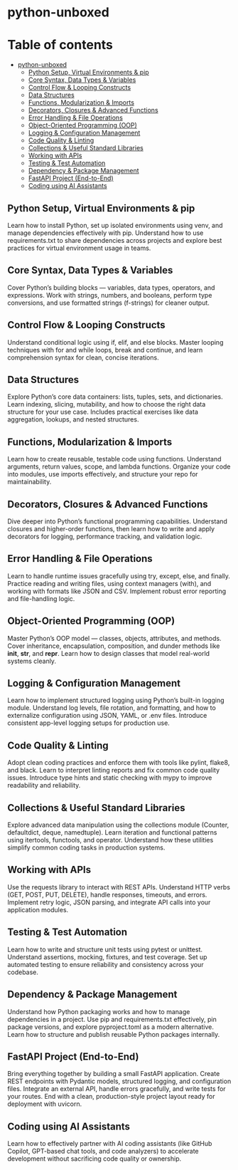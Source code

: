 # python-unboxed

# Table of contents

- [python-unboxed](#python-unboxed)
  - [Python Setup, Virtual Environments & pip](#python-setup-virtual-environments--pip)
  - [Core Syntax, Data Types & Variables](#core-syntax-data-types--variables)
  - [Control Flow & Looping Constructs](#control-flow--looping-constructs)
  - [Data Structures](#data-structures)
  - [Functions, Modularization & Imports](#functions-modularization--imports)
  - [Decorators, Closures & Advanced Functions](#decorators-closures--advanced-functions)
  - [Error Handling & File Operations](#error-handling--file-operations)
  - [Object-Oriented Programming (OOP)](#object-oriented-programming-oop)
  - [Logging & Configuration Management](#logging--configuration-management)
  - [Code Quality & Linting](#code-quality--linting)
  - [Collections & Useful Standard Libraries](#collections--useful-standard-libraries)
  - [Working with APIs](#working-with-apis)
  - [Testing & Test Automation](#testing--test-automation)
  - [Dependency & Package Management](#dependency--package-management)
  - [FastAPI Project (End-to-End)](#fastapi-project-end-to-end)
  - [Coding using AI Assistants](#coding-using-ai-assistants)


## Python Setup, Virtual Environments & pip

Learn how to install Python, set up isolated environments using venv, and manage dependencies effectively with pip.
Understand how to use requirements.txt to share dependencies across projects and explore best practices for virtual environment usage in teams.

## Core Syntax, Data Types & Variables

Cover Python’s building blocks — variables, data types, operators, and expressions.
Work with strings, numbers, and booleans, perform type conversions, and use formatted strings (f-strings) for cleaner output.

## Control Flow & Looping Constructs

Understand conditional logic using if, elif, and else blocks.
Master looping techniques with for and while loops, break and continue, and learn comprehension syntax for clean, concise iterations.

## Data Structures

Explore Python’s core data containers: lists, tuples, sets, and dictionaries.
Learn indexing, slicing, mutability, and how to choose the right data structure for your use case.
Includes practical exercises like data aggregation, lookups, and nested structures.

## Functions, Modularization & Imports

Learn how to create reusable, testable code using functions.
Understand arguments, return values, scope, and lambda functions.
Organize your code into modules, use imports effectively, and structure your repo for maintainability.


## Decorators, Closures & Advanced Functions

Dive deeper into Python’s functional programming capabilities.
Understand closures and higher-order functions, then learn how to write and apply decorators for logging, performance tracking, and validation logic.

## Error Handling & File Operations

Learn to handle runtime issues gracefully using try, except, else, and finally.
Practice reading and writing files, using context managers (with), and working with formats like JSON and CSV.
Implement robust error reporting and file-handling logic.

## Object-Oriented Programming (OOP)

Master Python’s OOP model — classes, objects, attributes, and methods.
Cover inheritance, encapsulation, composition, and dunder methods like __init__, __str__, and __repr__.
Learn how to design classes that model real-world systems cleanly.

## Logging & Configuration Management

Learn how to implement structured logging using Python’s built-in logging module.
Understand log levels, file rotation, and formatting, and how to externalize configuration using JSON, YAML, or .env files.
Introduce consistent app-level logging setups for production use.

## Code Quality & Linting

Adopt clean coding practices and enforce them with tools like pylint, flake8, and black.
Learn to interpret linting reports and fix common code quality issues.
Introduce type hints and static checking with mypy to improve readability and reliability.

## Collections & Useful Standard Libraries

Explore advanced data manipulation using the collections module (Counter, defaultdict, deque, namedtuple).
Learn iteration and functional patterns using itertools, functools, and operator.
Understand how these utilities simplify common coding tasks in production systems.

## Working with APIs

Use the requests library to interact with REST APIs.
Understand HTTP verbs (GET, POST, PUT, DELETE), handle responses, timeouts, and errors.
Implement retry logic, JSON parsing, and integrate API calls into your application modules.

## Testing & Test Automation

Learn how to write and structure unit tests using pytest or unittest.
Understand assertions, mocking, fixtures, and test coverage.
Set up automated testing to ensure reliability and consistency across your codebase.

## Dependency & Package Management

Understand how Python packaging works and how to manage dependencies in a project.
Use pip and requirements.txt effectively, pin package versions, and explore pyproject.toml as a modern alternative.
Learn how to structure and publish reusable Python packages internally.

## FastAPI Project (End-to-End)

Bring everything together by building a small FastAPI application.
Create REST endpoints with Pydantic models, structured logging, and configuration files.
Integrate an external API, handle errors gracefully, and write tests for your routes.
End with a clean, production-style project layout ready for deployment with uvicorn.

## Coding using AI Assistants

Learn how to effectively partner with AI coding assistants (like GitHub Copilot, GPT-based chat tools, and code analyzers) to accelerate development without sacrificing code quality or ownership.
